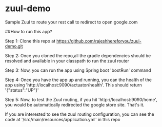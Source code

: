 # zuul-demo
Sample Zuul to route your rest call to redirect to open google.com

##How to run this app?

Step 1: Clone this repo at  https://github.com/rajeshhereforyou/zuul-demo.git

Step 2: Once you cloned the repo,all the gradle dependencies should be resolved and available in your classpath to run the zuul router

Step 3: Now, you can run the app using Spring boot 'bootRun' command

Step 4: Once you have the app up and running, you can the health of the app using 'http://localhost:9090/actuator/health'. This should return '{"status":"UP"}'

Step 5: Now, to test the Zuul routing, if you hit 'http://localhost:9090/home', you would be automatically redirected the google store site. That's it.


If you are interested to see the zuul routing configuration, you can see the code at '/src/main/resources/application.yml' in this repo
